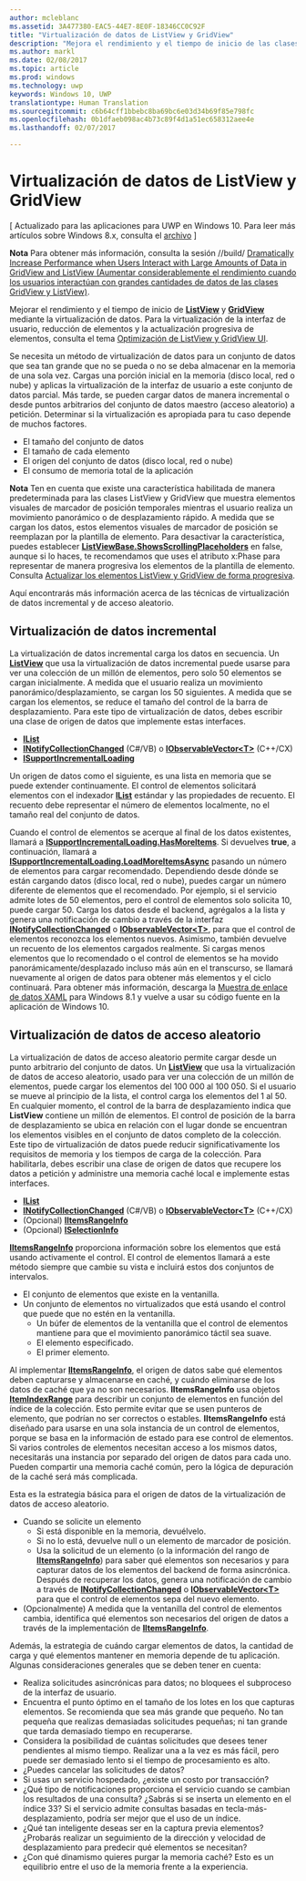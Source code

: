 ```yaml
---
author: mcleblanc
ms.assetid: 3A477380-EAC5-44E7-8E0F-18346CC0C92F
title: "Virtualización de datos de ListView y GridView"
description: "Mejora el rendimiento y el tiempo de inicio de las clases ListView y GridView mediante la virtualización de datos."
ms.author: markl
ms.date: 02/08/2017
ms.topic: article
ms.prod: windows
ms.technology: uwp
keywords: Windows 10, UWP
translationtype: Human Translation
ms.sourcegitcommit: c6b64cff1bbebc8ba69bc6e03d34b69f85e798fc
ms.openlocfilehash: 0b1dfaeb098ac4b73c89f4d1a51ec658312aee4e
ms.lasthandoff: 02/07/2017

---
```

# <a name="listview-and-gridview-data-virtualization"></a>Virtualización de datos de ListView y GridView

\[ Actualizado para las aplicaciones para UWP en Windows 10. Para leer más artículos sobre Windows 8.x, consulta el [archivo](http://go.microsoft.com/fwlink/p/?linkid=619132) \]

**Nota** Para obtener más información, consulta la sesión //build/ [Dramatically Increase Performance when Users Interact with Large Amounts of Data in GridView and ListView (Aumentar considerablemente el rendimiento cuando los usuarios interactúan con grandes cantidades de datos de las clases GridView y ListView)](https://channel9.msdn.com/Events/Build/2013/3-158).

Mejorar el rendimiento y el tiempo de inicio de [**ListView**](https://msdn.microsoft.com/library/windows/apps/BR242878) y [**GridView**](https://msdn.microsoft.com/library/windows/apps/BR242705) mediante la virtualización de datos. Para la virtualización de la interfaz de usuario, reducción de elementos y la actualización progresiva de elementos, consulta el tema [Optimización de ListView y GridView UI](optimize-gridview-and-listview.md).

Se necesita un método de virtualización de datos para un conjunto de datos que sea tan grande que no se pueda o no se deba almacenar en la memoria de una sola vez. Cargas una porción inicial en la memoria (disco local, red o nube) y aplicas la virtualización de la interfaz de usuario a este conjunto de datos parcial. Más tarde, se pueden cargar datos de manera incremental o desde puntos arbitrarios del conjunto de datos maestro (acceso aleatorio) a petición. Determinar si la virtualización es apropiada para tu caso depende de muchos factores.

-   El tamaño del conjunto de datos
-   El tamaño de cada elemento
-   El origen del conjunto de datos (disco local, red o nube)
-   El consumo de memoria total de la aplicación

**Nota** Ten en cuenta que existe una característica habilitada de manera predeterminada para las clases ListView y GridView que muestra elementos visuales de marcador de posición temporales mientras el usuario realiza un movimiento panorámico o de desplazamiento rápido. A medida que se cargan los datos, estos elementos visuales de marcador de posición se reemplazan por la plantilla de elemento. Para desactivar la característica, puedes establecer [**ListViewBase.ShowsScrollingPlaceholders**](https://msdn.microsoft.com/library/windows/apps/windows.ui.xaml.controls.listviewbase.showsscrollingplaceholders) en false, aunque si lo haces, te recomendamos que uses el atributo x:Phase para representar de manera progresiva los elementos de la plantilla de elemento. Consulta [Actualizar los elementos ListView y GridView de forma progresiva](optimize-gridview-and-listview.md#update-items-incrementally).

Aquí encontrarás más información acerca de las técnicas de virtualización de datos incremental y de acceso aleatorio.

## <a name="incremental-data-virtualization"></a> Virtualización de datos incremental

La virtualización de datos incremental carga los datos en secuencia. Un [**ListView**](https://msdn.microsoft.com/library/windows/apps/BR242878) que usa la virtualización de datos incremental puede usarse para ver una colección de un millón de elementos, pero solo 50 elementos se cargan inicialmente. A medida que el usuario realiza un movimiento panorámico/desplazamiento, se cargan los 50 siguientes. A medida que se cargan los elementos, se reduce el tamaño del control de la barra de desplazamiento. Para este tipo de virtualización de datos, debes escribir una clase de origen de datos que implemente estas interfaces.

-   [**IList**](https://msdn.microsoft.com/library/windows/apps/xaml/system.collections.ilist.aspx)
-   [**INotifyCollectionChanged**](https://msdn.microsoft.com/library/windows/apps/xaml/system.collections.specialized.inotifycollectionchanged.aspx) (C#/VB) o [**IObservableVector&lt;T&gt;**](https://msdn.microsoft.com/library/windows/apps/BR226052) (C++/CX)
-   [**ISupportIncrementalLoading**](https://msdn.microsoft.com/library/windows/apps/Hh701916)

Un origen de datos como el siguiente, es una lista en memoria que se puede extender continuamente. El control de elementos solicitará elementos con el indexador [**IList**](https://msdn.microsoft.com/library/windows/apps/xaml/system.collections.ilist.aspx) estándar y las propiedades de recuento. El recuento debe representar el número de elementos localmente, no el tamaño real del conjunto de datos.

Cuando el control de elementos se acerque al final de los datos existentes, llamará a [**ISupportIncrementalLoading.HasMoreItems**](https://msdn.microsoft.com/library/windows/apps/windows.ui.xaml.data.isupportincrementalloading.hasmoreitems). Si devuelves **true**, a continuación, llamará a [**ISupportIncrementalLoading.LoadMoreItemsAsync**](https://msdn.microsoft.com/library/windows/apps/windows.ui.xaml.data.isupportincrementalloading.loadmoreitemsasync) pasando un número de elementos para cargar recomendado. Dependiendo desde dónde se están cargando datos (disco local, red o nube), puedes cargar un número diferente de elementos que el recomendado. Por ejemplo, si el servicio admite lotes de 50 elementos, pero el control de elementos solo solicita 10, puede cargar 50. Carga los datos desde el backend, agrégalos a la lista y genera una notificación de cambio a través de la interfaz [**INotifyCollectionChanged**](https://msdn.microsoft.com/library/windows/apps/xaml/system.collections.specialized.inotifycollectionchanged.aspx) o [**IObservableVector&lt;T&gt;**](https://msdn.microsoft.com/library/windows/apps/BR226052), para que el control de elementos reconozca los elementos nuevos. Asimismo, también devuelve un recuento de los elementos cargados realmente. Si cargas menos elementos que lo recomendado o el control de elementos se ha movido panorámicamente/desplazado incluso más aún en el transcurso, se llamará nuevamente al origen de datos para obtener más elementos y el ciclo continuará. Para obtener más información, descarga la [Muestra de enlace de datos XAML](https://code.msdn.microsoft.com/windowsapps/Data-Binding-7b1d67b5) para Windows 8.1 y vuelve a usar su código fuente en la aplicación de Windows 10.

## <a name="random-access-data-virtualization"></a>Virtualización de datos de acceso aleatorio

La virtualización de datos de acceso aleatorio permite cargar desde un punto arbitrario del conjunto de datos. Un [**ListView**](https://msdn.microsoft.com/library/windows/apps/BR242878) que usa la virtualización de datos de acceso aleatorio, usado para ver una colección de un millón de elementos, puede cargar los elementos del 100 000 al 100 050. Si el usuario se mueve al principio de la lista, el control carga los elementos del 1 al 50. En cualquier momento, el control de la barra de desplazamiento indica que **ListView** contiene un millón de elementos. El control de posición de la barra de desplazamiento se ubica en relación con el lugar donde se encuentran los elementos visibles en el conjunto de datos completo de la colección. Este tipo de virtualización de datos puede reducir significativamente los requisitos de memoria y los tiempos de carga de la colección. Para habilitarla, debes escribir una clase de origen de datos que recupere los datos a petición y administre una memoria caché local e implemente estas interfaces.

-   [**IList**](https://msdn.microsoft.com/library/windows/apps/xaml/system.collections.ilist.aspx)
-   [**INotifyCollectionChanged**](https://msdn.microsoft.com/library/windows/apps/xaml/system.collections.specialized.inotifycollectionchanged.aspx) (C#/VB) o [**IObservableVector&lt;T&gt;**](https://msdn.microsoft.com/library/windows/apps/BR226052) (C++/CX)
-   (Opcional) [**IItemsRangeInfo**](https://msdn.microsoft.com/library/windows/apps/Dn877070)
-   (Opcional) [**ISelectionInfo**](https://msdn.microsoft.com/library/windows/apps/Dn877074)

[**IItemsRangeInfo**](https://msdn.microsoft.com/library/windows/apps/Dn877070) proporciona información sobre los elementos que está usando activamente el control. El control de elementos llamará a este método siempre que cambie su vista e incluirá estos dos conjuntos de intervalos.

-   El conjunto de elementos que existe en la ventanilla.
-   Un conjunto de elementos no virtualizados que está usando el control que puede que no estén en la ventanilla.
    -   Un búfer de elementos de la ventanilla que el control de elementos mantiene para que el movimiento panorámico táctil sea suave.
    -   El elemento especificado.
    -   El primer elemento.

Al implementar [**IItemsRangeInfo**](https://msdn.microsoft.com/library/windows/apps/Dn877070), el origen de datos sabe qué elementos deben capturarse y almacenarse en caché, y cuándo eliminarse de los datos de caché que ya no son necesarios. **IItemsRangeInfo** usa objetos [**ItemIndexRange**](https://msdn.microsoft.com/library/windows/apps/Dn877081) para describir un conjunto de elementos en función del índice de la colección. Esto permite evitar que se usen punteros de elemento, que podrían no ser correctos o estables. **IItemsRangeInfo** está diseñado para usarse en una sola instancia de un control de elementos, porque se basa en la información de estado para ese control de elementos. Si varios controles de elementos necesitan acceso a los mismos datos, necesitarás una instancia por separado del origen de datos para cada uno. Pueden compartir una memoria caché común, pero la lógica de depuración de la caché será más complicada.

Esta es la estrategia básica para el origen de datos de la virtualización de datos de acceso aleatorio.

-   Cuando se solicite un elemento
    -   Si está disponible en la memoria, devuélvelo.
    -   Si no lo está, devuelve null o un elemento de marcador de posición.
    -   Usa la solicitud de un elemento (o la información del rango de [**IItemsRangeInfo**](https://msdn.microsoft.com/library/windows/apps/Dn877070)) para saber qué elementos son necesarios y para capturar datos de los elementos del backend de forma asincrónica. Después de recuperar los datos, genera una notificación de cambio a través de [**INotifyCollectionChanged**](https://msdn.microsoft.com/library/windows/apps/xaml/system.collections.specialized.inotifycollectionchanged.aspx) o [**IObservableVector&lt;T&gt;**](https://msdn.microsoft.com/library/windows/apps/BR226052) para que el control de elementos sepa del nuevo elemento.
-   (Opcionalmente) A medida que la ventanilla del control de elementos cambia, identifica qué elementos son necesarios del origen de datos a través de la implementación de [**IItemsRangeInfo**](https://msdn.microsoft.com/library/windows/apps/Dn877070).

Además, la estrategia de cuándo cargar elementos de datos, la cantidad de carga y qué elementos mantener en memoria depende de tu aplicación. Algunas consideraciones generales que se deben tener en cuenta:

-   Realiza solicitudes asincrónicas para datos; no bloquees el subproceso de la interfaz de usuario.
-   Encuentra el punto óptimo en el tamaño de los lotes en los que capturas elementos. Se recomienda que sea más grande que pequeño. No tan pequeña que realizas demasiadas solicitudes pequeñas; ni tan grande que tarda demasiado tiempo en recuperarse.
-   Considera la posibilidad de cuántas solicitudes que desees tener pendientes al mismo tiempo. Realizar una a la vez es más fácil, pero puede ser demasiado lento si el tiempo de procesamiento es alto.
-   ¿Puedes cancelar las solicitudes de datos?
-   Si usas un servicio hospedado, ¿existe un costo por transacción?
-   ¿Qué tipo de notificaciones proporciona el servicio cuando se cambian los resultados de una consulta? ¿Sabrás si se inserta un elemento en el índice 33? Si el servicio admite consultas basadas en tecla-más-desplazamiento, podría ser mejor que el uso de un índice.
-   ¿Qué tan inteligente deseas ser en la captura previa elementos? ¿Probarás realizar un seguimiento de la dirección y velocidad de desplazamiento para predecir qué elementos se necesitan?
-   ¿Con qué dinamismo quieres purgar la memoria caché? Esto es un equilibrio entre el uso de la memoria frente a la experiencia.





